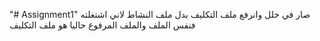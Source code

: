 "# Assignment1" 
صار في خلل وانرفع ملف التكليف بدل ملف النشاط لاني اشتغلته فنفس الملف والملف المرفوع حاليا هو ملف التكليف 
 
